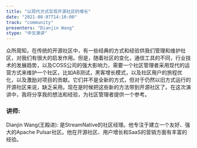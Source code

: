 ```yaml
---
title: "以现代方式实现开源社区的增长"
date: "2021-08-07T14:10:00" 
track: "community"
presenters: "Dianjin Wang"
stype: "中文演讲"
---
```

众所周知，在传统的开源社区中，有一些经典的方式和经验供我们管理和维护社区，对我们有很大的启发作用。但是，随着社区的变化，通信工具的不同，行业技术的发展趋势，以及COSS公司的强大影响力，需要一个社区管理者采用现代的运营方式来维护一个社区，比如AB测试，黑客增长模式，以及社区用户的旅程优化，以及激励对项目的贡献。它们并不是全新的方式，但对于仍然以旧方式运行的开源社区来说，缺乏采用。现在是时候把这些新的方法带到开源社区了。在这次演讲中，我将分享我的想法和经验，为社区管理者提供一个参考。
 ### 讲师: 
 Dianjin Wang(王殿进): 是StreamNative的社区经理。他专注于建立一个友好、强大的Apache Pulsar社区。他在开源社区、用户增长和SaaS的营销方面有丰富的经验。